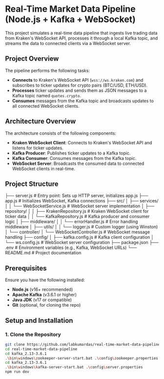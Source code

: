 # Real-Time Market Data Pipeline (Node.js + Kafka + WebSocket)

This project simulates a real-time data pipeline that ingests live trading data from Kraken's WebSocket API, processes it through a local Kafka topic, and streams the data to connected clients via a WebSocket server.

## Project Overview

The pipeline performs the following tasks:

- **Connects** to Kraken's WebSocket API (`wss://ws.kraken.com`) and subscribes to ticker updates for crypto pairs (BTC/USD, ETH/USD).
- **Processes** ticker updates and sends them as JSON messages to a Kafka topic named `quotes.crypto`.
- **Consumes** messages from the Kafka topic and broadcasts updates to all connected WebSocket clients.

## Architecture Overview

The architecture consists of the following components:

- **Kraken WebSocket Client**: Connects to Kraken's WebSocket API and listens for ticker updates.
- **Kafka Producer**: Publishes ticker updates to a Kafka topic.
- **Kafka Consumer**: Consumes messages from the Kafka topic.
- **WebSocket Server**: Broadcasts the consumed data to connected WebSocket clients in real-time.

## Project Structure
├── server.js                 # Entry point: Sets up HTTP server, initializes app.js
├── app.js                   # Initializes WebSocket, Kafka connections
├── src/
│   ├── services/
│   │   └── WebSocketService.js   # WebSocket server implementation
│   ├── repository/
│   │   ├── KrakenRepository.js   # Kraken WebSocket client for ticker data
│   │   └── KafkaRepository.js    # Kafka producer and consumer logic
│   ├── middleware/
│   │   └── errorHandler.js       # Error handling middleware
│   ├── utils/
│   │   └── logger.js             # Custom logger (using Winston)
│   └── controller/
│       └── WebSocketController.js  # WebSocket message handling
├── config/
│   ├── kafka.config.js           # Kafka client configuration
│   └── ws.config.js              # WebSocket server configuration
├── package.json
├── .env                         # Environment variables (e.g., Kafka, WebSocket URLs)
└── README.md                    # Project documentation


## Prerequisites

Ensure you have the following installed:

- **Node.js** (v16+ recommended)
- **Apache Kafka** (v3.6.1 or higher)
- **Java JDK** (v17 or compatible)
- **Git** (optional, for cloning the repo)

## Setup and Installation

### 1. Clone the Repository

```bash
git clone https://github.com/labkumardas/real-time-market-data-pipeline.git
cd real-time-market-data-pipeline
cd kafka_2.13-3.6.1
.\bin\windows\zookeeper-server-start.bat .\config\zookeeper.properties
cd kafka_2.13-3.6.1
.\bin\windows\kafka-server-start.bat .\config\server.properties
npm run dev

 

